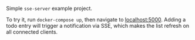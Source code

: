 Simple `sse-server` example project.

To try it, run `docker-compose up`, then navigate to [localhost:5000](http://localhost:5000/). Adding a todo entry will trigger a notification via SSE, which makes the list refresh on all connected clients.
